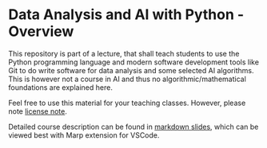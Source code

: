 # Data Analysis and AI with Python - Overview

This repository is part of a lecture, that shall teach students to use the Python programming language and modern software development tools like Git to do write software for data analysis and some selected AI algorithms. This is however not a course in AI and thus no algorithmic/mathematical foundations are explained here. 

Feel free to use this material for your teaching classes. However, please note [license note](License).

Detailed course description can be found in [markdown slides](slides.md), which can be viewed best with Marp extension for VSCode.
